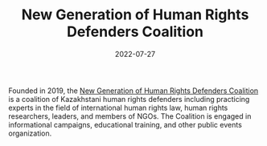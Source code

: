 ﻿---
title: "New Generation of Human Rights Defenders Coalition"
linkTitle: "New Generation of Human Rights Defenders Coalition"
contributor: ["Aizada Arystanbek"]
date: 2022-07-27
countries: ["Kazakhstan"]
category: ["Local NGO"]
tags: ["general NGO", "human rights", "education"]
date_start: [2019]
date_end: []
data_type: ["qualitative", "news", "discourse"] 
language: ["Russian"]
description: 
  New Generation of Human Rights Defenders is a coalition of Kazakhstani human rights defenders including practicing experts in the field of international human rights law, human rights researchers, leaders, and members of NGOs.
---

Founded in 2019, the [New Generation of Human Rights Defenders Coalition](https://nghrdc.kz/) is a coalition of Kazakhstani human rights defenders including practicing experts in the field of international human rights law, human rights researchers, leaders, and members of NGOs. The Coalition is engaged in informational campaigns, educational training, and other public events organization. 
